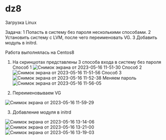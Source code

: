 # dz8
Загрузка Linux

Задача:
1 Попасть в систему без пароля несколькими способами.
2 Установить систему с LVM, после чего переименовать VG.
3 Добавить модуль в initrd.

Работа выполнялась на Centos8

1) На скриншотах представлены 3 способа входа в систему без пароля
Способ 1
![Снимок экрана от 2023-05-16 11-51-30](https://github.com/otus-avi/dz8/assets/123792073/2c09b72c-b01c-44d2-a96a-111b2f1bf93d)
Способ 2
![Снимок экрана от 2023-05-16 11-51-56](https://github.com/otus-avi/dz8/assets/123792073/7d8bc9ed-67f8-43bf-9944-e7f152e68a70)
Способ 3 
![Снимок экрана от 2023-05-16 11-52-38](https://github.com/otus-avi/dz8/assets/123792073/a802acae-f627-4ab9-83dc-21064d0bb6f2)
Меняем пароль 
![Снимок экрана от 2023-05-16 11-56-05](https://github.com/otus-avi/dz8/assets/123792073/1f3c8f4a-b526-47e4-aaf9-17c456d29740)

2) Переименовываем VG

![Снимок экрана от 2023-05-16 11-59-29](https://github.com/otus-avi/dz8/assets/123792073/36d9d276-5e39-4483-9d9b-5602eb891600)





3) Добавление модуля в initrd

![Снимок экрана от 2023-05-16 13-14-06](https://github.com/otus-avi/dz8/assets/123792073/90606374-3d9e-425c-9c00-76f90060e53f)
![Снимок экрана от 2023-05-16 13-21-00](https://github.com/otus-avi/dz8/assets/123792073/dc2ce711-1d39-435c-a338-96fb557ec39d)
![Снимок экрана от 2023-05-16 13-19-03](https://github.com/otus-avi/dz8/assets/123792073/4e35704d-67d4-47bd-a692-00b52cc165a9)



